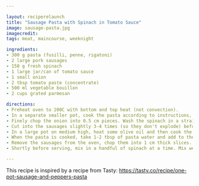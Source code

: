 ```yaml
---

layout: reciperelaunch
title: "Sausage Pasta with Spinach in Tomato Sauce"
image: sausage-pasta.jpg
imagecredit:
tags: meat, maincourse, weeknight

ingredients:
- 300 g pasta (fusilli, penne, rigatoni)
- 2 large pork sausages
- 150 g fresh spinach
- 1 large jar/can of tomato sauce
- 1 small onion
- 2 tbsp tomato paste (concentrate)
- 500 ml vegetable bouillon
- 2 cups grated parmesan

directions:
- Preheat oven to 200C with bottom and top heat (not convection).
- In a separate smaller pot, cook the pasta according to instructions, making sure to only salt the water slightly.
- Finely chop the onion into 0.5 cm pieces. Wash the spinach in a strainer.
- Cut into the sausages slightly 3-4 times (so they don't explode) before placing in a baking dish or tray with paper. Bake in the oven around 12 minutes, until crispy on the top.
- In a large pot on medium high, heat some olive oil and then cook the onions for around 2-3 minutes, until glassy. Add the tomato paste and cook for another minute. Mix in the tomato sauce and reduce the heat to medium.
- When the pasta is cooked, take 1-2 tbsp of pasta water and add to the tomato sauce. Strain the pasta and add it to the tomato sauce. Add 1 cup of parmesan and stir.
- Remove the sausages from the oven, chop them into 1 cm thick slices. Add to the pasta and sauce pot. Mix well.
- Shortly before serving, mix in a handful of spinach at a time. Mix well before adding the next handful. Top with rest of parmesan on the plate.

---
```


This recipe is inspired by a recipe from Tasty: https://tasty.co/recipe/one-pot-sausage-and-peppers-pasta